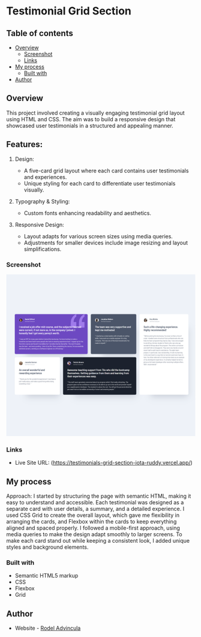 # Testimonial Grid Section

## Table of contents

- [Overview](#overview)
  - [Screenshot](#screenshot)
  - [Links](#links)
- [My process](#my-process)
  - [Built with](#built-with)
- [Author](#author)

## Overview

This project involved creating a visually engaging testimonial grid layout using HTML and CSS. The aim was to build a responsive design that showcased user testimonials in a structured and appealing manner.

## Features:

1. Design:

   - A five-card grid layout where each card contains user testimonials and experiences.
   - Unique styling for each card to differentiate user testimonials visually.

2. Typography & Styling:

   - Custom fonts enhancing readability and aesthetics.

3. Responsive Design:

   - Layout adapts for various screen sizes using media queries.
   - Adjustments for smaller devices include image resizing and layout simplifications.

### Screenshot

![](./images/finished-design.png)

### Links

- Live Site URL: (https://testimonials-grid-section-iota-ruddy.vercel.app/)

## My process

Approach:
I started by structuring the page with semantic HTML, making it easy to understand and accessible. Each testimonial was designed as a separate card with user details, a summary, and a detailed experience. I used CSS Grid to create the overall layout, which gave me flexibility in arranging the cards, and Flexbox within the cards to keep everything aligned and spaced properly. I followed a mobile-first approach, using media queries to make the design adapt smoothly to larger screens. To make each card stand out while keeping a consistent look, I added unique styles and background elements.

### Built with

- Semantic HTML5 markup
- CSS
- Flexbox
- Grid

## Author

- Website - [Rodel Advincula](https://testimonials-grid-section-iota-ruddy.vercel.app/)
